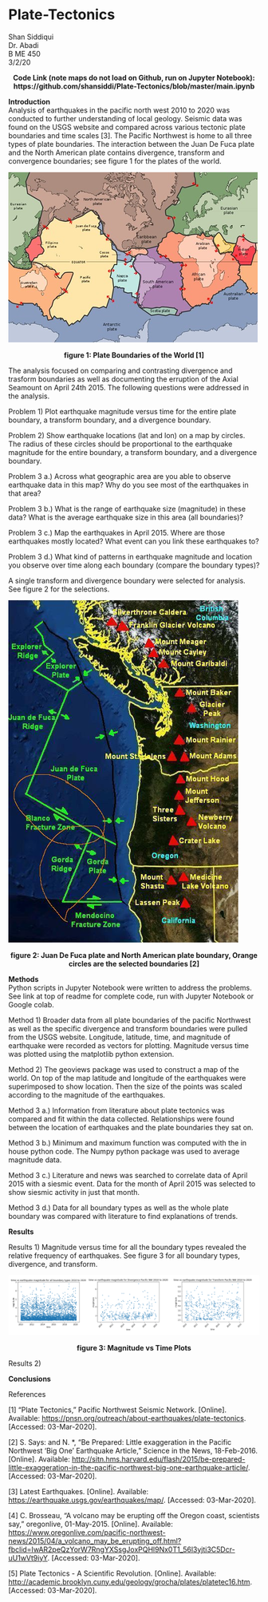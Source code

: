 # Plate-Tectonics
Shan Siddiqui<br />
Dr. Abadi<br />
B ME 450<br />
3/2/20<br />
<p align="center">
<b>Code Link (note maps do not load on Github, run on Jupyter Notebook): https://github.com/shansiddi/Plate-Tectonics/blob/master/main.ipynb</b><br>

<b>Introduction</b><br>
Analysis of earthquakes in the pacific north west 2010 to 2020 was conducted to further understanding of local geology. Seismic data was found on the USGS website and compared across various tectonic plate boundaries and time scales [3]. The Pacific Northwest is home to all three types of plate boundaries. The interaction between the Juan De Fuca plate and the North American plate contains divergence, transform and convergence boundaries; see figure 1 for the plates of the world.

![](images/fig1.jpg)
<p align="center">
<b>figure 1: Plate Boundaries of the World [1]</b><br>

The analysis focused on comparing and contrasting divergence and trasform boundaries as well as documenting the erruption of the Axial Seamount on April 24th 2015. The following questions were addressed in the analysis. 

Problem 1) Plot earthquake magnitude versus time for the entire plate boundary, a transform boundary, and a divergence boundary. 

Problem 2) Show earthquake locations (lat and lon) on a map by circles. The radius of these circles
should be proportional to the earthquake magnitude for the entire boundary, a transform boundary, and a divergence boundary.

Problem 3 a.) Across what geographic area are you able to observe earthquake data in this map? Why do you see most of the earthquakes in that area? 

Problem 3 b.) What is the range of earthquake size (magnitude) in these data? What is the average earthquake size in this area (all boundaries)? 

Problem 3 c.) Map the earthquakes in April 2015. Where are those earthquakes mostly located? What event can you link these earthquakes to? 

Problem 3 d.) What kind of patterns in earthquake magnitude and location you observe over time along each boundary (compare the boundary types)?

A single transform and divergence boundary were selected for analysis. See figure 2 for the selections.

![](images/fig2.jpg)
<p align="center">
<b>figure 2: Juan De Fuca plate and North American plate boundary, Orange circles are the selected boundaries [2]</b><br>  

<b>Methods</b><br>
Python scripts in Jupyter Notebook were written to address the problems. See link at top of readme for complete code, run with Jupyter Notebook or Google colab.

Method 1) Broader data from all plate boundaries of the pacific Northwest as well as the specific divergence and transform boundaries were pulled from the USGS website. Longitude, latitude, time, and magnitude of earthquake were recorded as vectors for plotting. Magnitude versus time was plotted using the matplotlib python extension.

Method 2) The geoviews package was used to construct a map of the world. On top of the map latitude and longitude of the earthquakes were superimposed to show location. Then the size of the points was scaled according to the magnitude of the earthquakes.

Method 3 a.) Information from literature about plate tectonics was compared and fit within the data collected. Relationships were found between the location of earthquakes and the plate boundaries they sat on. 

Method 3 b.) Minimum and maximum function was computed with the in house python code. The Numpy python package was used to average magnitude data.

Method 3 c.) Literature and news was searched to correlate data of April 2015 with a siesmic event. Data for the month of April 2015 was selected to show siesmic activity in just that month. 

Method 3 d.) Data for all boundary types as well as the whole plate boundary was compared with literature to find explanations of trends.

<b>Results</b><br>

Results 1) Magnitude versus time for all the boundary types revealed the relative frequency of earthquakes. See figure 3 for all boundary types, divergence, and transform.

![](images/fig3.png)
<p align="center">
<b>figure 3: Magnitude vs Time Plots</b><br> 
  
Results 2)   

<b>Conclusions</b><br>

References

[1] “Plate Tectonics,” Pacific Northwest Seismic Network. [Online]. Available: https://pnsn.org/outreach/about-earthquakes/plate-tectonics. [Accessed: 03-Mar-2020].

[2] S. Says: and N. *, “Be Prepared: Little exaggeration in the Pacific Northwest ‘Big One’ Earthquake Article,” Science in the News, 18-Feb-2016. [Online]. Available: http://sitn.hms.harvard.edu/flash/2015/be-prepared-little-exaggeration-in-the-pacific-northwest-big-one-earthquake-article/. [Accessed: 03-Mar-2020].

[3] Latest Earthquakes. [Online]. Available: https://earthquake.usgs.gov/earthquakes/map/. [Accessed: 03-Mar-2020].

[4] C. Brosseau, “A volcano may be erupting off the Oregon coast, scientists say,” oregonlive, 01-May-2015. [Online]. Available: https://www.oregonlive.com/pacific-northwest-news/2015/04/a_volcano_may_be_erupting_off.html?fbclid=IwAR2peQzYorW7RngYXSsgJoxPQHl9Nx0T1_56l3yjti3C5Dcr-uU1wVt9iyY. [Accessed: 03-Mar-2020].

[5] Plate Tectonics - A Scientific Revolution. [Online]. Available: http://academic.brooklyn.cuny.edu/geology/grocha/plates/platetec16.htm. [Accessed: 03-Mar-2020].
